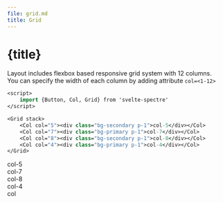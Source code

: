 ```yaml
---
file: grid.md
title: Grid
---
```


<script>
    import {Button, Col, Grid} from '$lib'
    import {media} from '../../../media'
</script>

# {title}

Layout includes flexbox based responsive grid system with 12 columns.<br/>
You can specify the width of each column by adding attribute `col=<1-12>`

```sv
<script>
    import {Button, Col, Grid} from 'svelte-spectre'
</script>

<Grid stack>
    <Col col="5"><div class="bg-secondary p-1">col-5</div></Col>
    <Col col="7"><div class="bg-primary p-1">col-7</div></Col>
    <Col col="8"><div class="bg-secondary p-1">col-8</div></Col>
    <Col col="4"><div class="bg-primary p-1">col-4</div></Col>
</Grid>
```

<Grid stack>
    <Col col="5"><div class="bg-secondary{$media.dark && '-darked'} p-1">col-5</div></Col>
    <Col col="7"><div class="bg-primary p-1">col-7</div></Col>
    <Col col="8"><div class="bg-secondary{$media.dark && '-darked'} p-1">col-8</div></Col>
    <Col col="4"><div class="bg-primary p-1">col-4</div></Col>
    <Col><div class="bg-secondary{$media.dark && '-darked'} p-1">col</div></Col>
</Grid>

